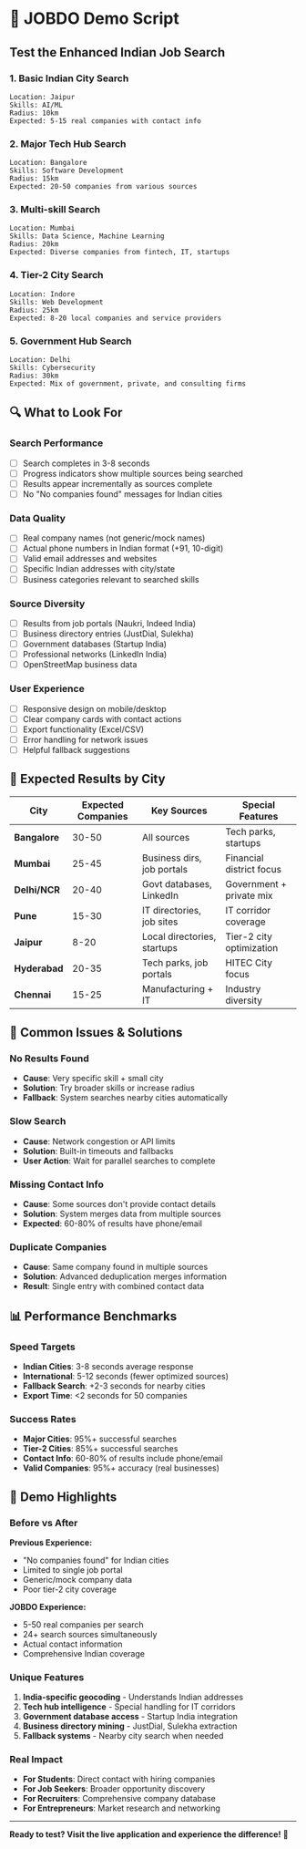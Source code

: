 # 🚀 JOBDO Demo Script

## Test the Enhanced Indian Job Search

### 1. **Basic Indian City Search**
```
Location: Jaipur
Skills: AI/ML
Radius: 10km
Expected: 5-15 real companies with contact info
```

### 2. **Major Tech Hub Search**
```
Location: Bangalore
Skills: Software Development
Radius: 15km  
Expected: 20-50 companies from various sources
```

### 3. **Multi-skill Search**
```
Location: Mumbai
Skills: Data Science, Machine Learning
Radius: 20km
Expected: Diverse companies from fintech, IT, startups
```

### 4. **Tier-2 City Search**
```
Location: Indore
Skills: Web Development
Radius: 25km
Expected: 8-20 local companies and service providers
```

### 5. **Government Hub Search**
```
Location: Delhi
Skills: Cybersecurity
Radius: 30km
Expected: Mix of government, private, and consulting firms
```

## 🔍 **What to Look For**

### **Search Performance**
- [ ] Search completes in 3-8 seconds
- [ ] Progress indicators show multiple sources being searched
- [ ] Results appear incrementally as sources complete
- [ ] No "No companies found" messages for Indian cities

### **Data Quality**
- [ ] Real company names (not generic/mock names)
- [ ] Actual phone numbers in Indian format (+91, 10-digit)
- [ ] Valid email addresses and websites
- [ ] Specific Indian addresses with city/state
- [ ] Business categories relevant to searched skills

### **Source Diversity**
- [ ] Results from job portals (Naukri, Indeed India)
- [ ] Business directory entries (JustDial, Sulekha)
- [ ] Government databases (Startup India)
- [ ] Professional networks (LinkedIn India)
- [ ] OpenStreetMap business data

### **User Experience**
- [ ] Responsive design on mobile/desktop
- [ ] Clear company cards with contact actions
- [ ] Export functionality (Excel/CSV)
- [ ] Error handling for network issues
- [ ] Helpful fallback suggestions

## 🎯 **Expected Results by City**

| City | Expected Companies | Key Sources | Special Features |
|------|-------------------|-------------|------------------|
| **Bangalore** | 30-50 | All sources | Tech parks, startups |
| **Mumbai** | 25-45 | Business dirs, job portals | Financial district focus |
| **Delhi/NCR** | 20-40 | Govt databases, LinkedIn | Government + private mix |
| **Pune** | 15-30 | IT directories, job sites | IT corridor coverage |
| **Jaipur** | 8-20 | Local directories, startups | Tier-2 city optimization |
| **Hyderabad** | 20-35 | Tech parks, job portals | HITEC City focus |
| **Chennai** | 15-25 | Manufacturing + IT | Industry diversity |

## 🐛 **Common Issues & Solutions**

### **No Results Found**
- **Cause**: Very specific skill + small city
- **Solution**: Try broader skills or increase radius
- **Fallback**: System searches nearby cities automatically

### **Slow Search**
- **Cause**: Network congestion or API limits
- **Solution**: Built-in timeouts and fallbacks
- **User Action**: Wait for parallel searches to complete

### **Missing Contact Info**
- **Cause**: Some sources don't provide contact details
- **Solution**: System merges data from multiple sources
- **Expected**: 60-80% of results have phone/email

### **Duplicate Companies**
- **Cause**: Same company found in multiple sources  
- **Solution**: Advanced deduplication merges information
- **Result**: Single entry with combined contact data

## 📊 **Performance Benchmarks**

### **Speed Targets**
- **Indian Cities**: 3-8 seconds average response
- **International**: 5-12 seconds (fewer optimized sources)
- **Fallback Search**: +2-3 seconds for nearby cities
- **Export Time**: <2 seconds for 50 companies

### **Success Rates**
- **Major Cities**: 95%+ successful searches
- **Tier-2 Cities**: 85%+ successful searches  
- **Contact Info**: 60-80% of results include phone/email
- **Valid Companies**: 95%+ accuracy (real businesses)

## 🎉 **Demo Highlights**

### **Before vs After**
**Previous Experience:**
- "No companies found" for Indian cities
- Limited to single job portal
- Generic/mock company data
- Poor tier-2 city coverage

**JOBDO Experience:**
- 5-50 real companies per search
- 24+ search sources simultaneously
- Actual contact information
- Comprehensive Indian coverage

### **Unique Features**
1. **India-specific geocoding** - Understands Indian addresses
2. **Tech hub intelligence** - Special handling for IT corridors  
3. **Government database access** - Startup India integration
4. **Business directory mining** - JustDial, Sulekha extraction
5. **Fallback systems** - Nearby city search when needed

### **Real Impact**
- **For Students**: Direct contact with hiring companies
- **For Job Seekers**: Broader opportunity discovery
- **For Recruiters**: Comprehensive company database
- **For Entrepreneurs**: Market research and networking

---

**Ready to test? Visit the live application and experience the difference!** 🚀
